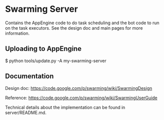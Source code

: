 Swarming Server
==============

Contains the AppEngine code to do task scheduling and the bot code to run on the
task executors. See the design doc and main pages for more information.


Uploading to AppEngine
----------------------

  $ python tools/update.py -A my-swarming-server


Documentation
-------------

Design doc:
https://code.google.com/p/swarming/wiki/SwarmingDesign

Reference:
https://code.google.com/p/swarming/wiki/SwarmingUserGuide

Technical details about the implementation can be found in server/README.md.
